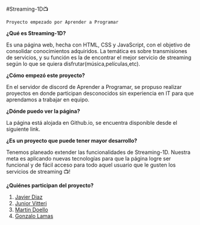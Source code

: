 #Streaming-1D📺

`Proyecto empezado por Aprender a Programar`

**¿Qué es Streaming-1D?**

Es una página web, hecha con HTML, CSS y JavaScript, con el objetivo de consolidar conocimientos adquiridos. La temática es sobre transmisiones de servicios, y su función es la de encontrar el mejor servicio de streaming según lo que se quiera disfrutar(música,películas,etc).

**¿Cómo empezó este proyecto?**

En el servidor de discord de Aprender a Programar, se propuso realizar proyectos en donde participan desconocidos sin experiencia en IT para que aprendamos a trabajar en equipo.

**¿Dónde puedo ver la página?**

La página está alojada en Github.io, se encuentra disponible desde el siguiente link.

**¿Es un proyecto que puede tener mayor desarrollo?**

Tenemos planeado extender las funcionalidades de Streaming-1D. Nuestra meta es aplicando nuevas tecnologías para que la página logre ser funcional y de fácil acceso para todo aquel usuario que le gusten los servicios de streaming 📺!

**¿Quiénes participan del proyecto?**

1. [Javier Diaz](http://https://github.com/Aromd "Javier Diaz")
2. [Junior Vitteri](http://https://github.com/Juni-p "Junior Vitteri") 
3. [Martin Doello](http://https://github.com/Argnto "Martin Doello") 
4. [Gonzalo Lamas](http://https://github.com/gonzalolamas "Gonzalo Lamas")
